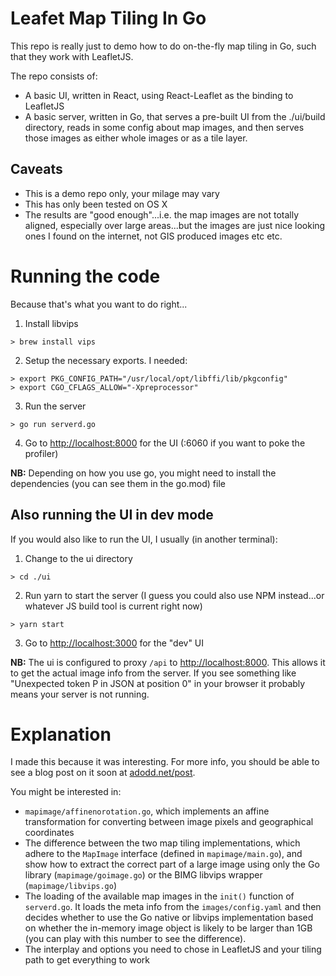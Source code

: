# Leafet Map Tiling In Go

This repo is really just to demo how to do on-the-fly map tiling in Go, such that they work with LeafletJS.

The repo consists of:

 * A basic UI, written in React, using React-Leaflet as the binding to LeafletJS
 * A basic server, written in Go, that serves a pre-built UI from the ./ui/build directory, reads in some config about map images, and then serves those images as either whole images or as a tile layer.


## Caveats

 * This is a demo repo only, your milage may vary
 * This has only been tested on OS X
 * The results are "good enough"...i.e. the map images are not totally aligned, especially over large areas...but the images are just nice looking ones I found on the internet, not GIS produced images etc etc.

# Running the code

Because that's what you want to do right...

 1. Install libvips
    
   ```
> brew install vips
```

 2. Setup the necessary exports. I needed:
    
   ```
> export PKG_CONFIG_PATH="/usr/local/opt/libffi/lib/pkgconfig"
> export CGO_CFLAGS_ALLOW="-Xpreprocessor"
```

 3. Run the server

   ```
   > go run serverd.go
   ```
 4. Go to [http://localhost:8000](http://localhost:8000) for the UI (:6060 if you want to poke the profiler)

 
**NB:** Depending on how you use go, you might need to install the dependencies (you can see them in the go.mod) file

## Also running the UI in dev mode

If you would also like to run the UI, I usually (in another terminal):

 1. Change to the ui directory

 ```
 > cd ./ui
 ```
 
 2. Run yarn to start the server (I guess you could also use NPM instead...or whatever JS build tool is current right now)
 
 ```
 > yarn start
 ```
 
 3. Go to [http://localhost:3000](http://localhost:3000) for the "dev" UI

**NB:** The ui is configured to proxy `/api` to [http://localhost:8000](http://localhost:8000). This allows it to get the actual image info from the server. If you see something like "Unexpected token P in JSON at position 0" in your browser it probably means your server is not running.

# Explanation

I made this because it was interesting. For more info, you should be able to see a blog post on it soon at [adodd.net/post](http://adodd.net/post).

You might be interested in:

 - `mapimage/affinenorotation.go`, which implements an affine transformation for converting between image pixels and geographical coordinates
 - The difference between the two map tiling implementations, which adhere to the `MapImage` interface (defined in `mapimage/main.go`), and show how to extract the correct part of a large image using only the Go library (`mapimage/goimage.go`) or the BIMG libvips wrapper (`mapimage/libvips.go`)
 - The loading of the available map images in the `init()` function of `serverd.go`. It loads the meta info from the `images/config.yaml` and then decides whether to use the Go native or libvips implementation based on whether the in-memory image object is likely to be larger than 1GB (you can play with this number to see the difference).
 - The interplay and options you need to chose in LeafletJS and your tiling path to get everything to work

